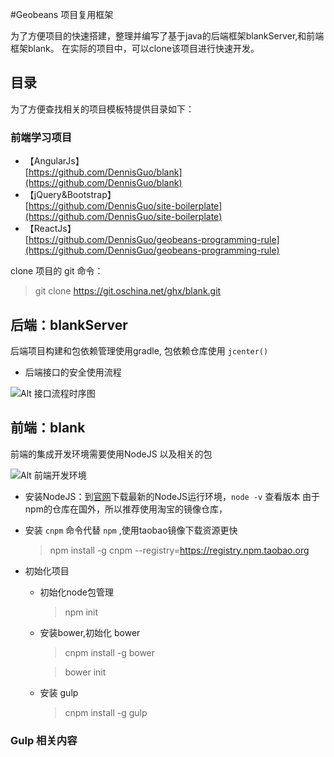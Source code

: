 #Geobeans 项目复用框架

为了方便项目的快速搭建，整理并编写了基于java的后端框架blankServer,和前端框架blank。
在实际的项目中，可以clone该项目进行快速开发。


## 目录

为了方便查找相关的项目模板特提供目录如下：

### 前端学习项目

- 【AngularJs】    
[https://github.com/DennisGuo/blank](https://github.com/DennisGuo/blank)
- 【jQuery&Bootstrap】    
[https://github.com/DennisGuo/site-boilerplate](https://github.com/DennisGuo/site-boilerplate)
- 【ReactJs】    
[https://github.com/DennisGuo/geobeans-programming-rule](https://github.com/DennisGuo/geobeans-programming-rule)


clone 项目的 git 命令：

> git clone https://git.oschina.net/ghx/blank.git

## 后端：blankServer

后端项目构建和包依赖管理使用gradle, 包依赖仓库使用 `jcenter()`


- 后端接口的安全使用流程

![Alt 接口流程时序图](http://www.plantuml.com/plantuml/img/SoWkIImgAStDuUNYvNe-PSMpZkqAkdOAJpjxdwzUhs2by7pcxgTxf_9oGGL0KXFwe59WrK_NjprVqFYYR_lJ_cab-TcfUKydzK1adknV-AnnFL0hH0EorgSTIvvDMujimBCvdS-cTZnhMFv-JqzCtlCfyvzrJ00R1-G_sT7tOltsPnkRF0DUx9_zOc7FyzqJdwwR1PHvkdCRL6JFvAThPyG0LNT07D6w7MJYz6qmGpj1_eEv1Dc3B_PFUJfx7WwN8pmD3m-mHTYLOmsbfpkMFP_R0DO0yKHHQd79ixwbJ_iNumaQi7fuc01jWdi5lpyW1Z-Rkk5Pxpg4Su3ge55hfV1inwPdyoS_dzhpSkuY0000)

## 前端：blank

前端的集成开发环境需要使用NodeJS 以及相关的包

![Alt 前端开发环境](http://plantuml.com/plantuml/png/IylFIKajKdZQsVjyzVgdUngUzazythV-wQ9c1GLbqyH4ezJKQYuk1GZ8oqz9LL3o0v9UnKeAocbfYOa61We8UOIQfFpor28bLF6IL8MYpFIC4gldwnO-dz3sPD_S5rkdOT6RNffJW4EhWfN2yptJNgoV-BYXyTcybgUxTm4PJoTqFDsvBIRlQL_typqhGJBRjp_RtWPYT4v-sjCQa_TyziHdVSj1IlidFjtH39BPslrY_TJdQpjXzjGgSDK20000)

- 安装NodeJS：到[官网](https://nodejs.org/en/)下载最新的NodeJS运行环境，`node -v` 查看版本
由于npm的仓库在国外，所以推荐使用淘宝的镜像仓库，

- 安装 `cnpm` 命令代替 `npm` ,使用taobao镜像下载资源更快

    >  npm install -g cnpm --registry=https://registry.npm.taobao.org

- 初始化项目

    - 初始化node包管理
        > npm init 

    - 安装bower,初始化 bower
        > cnpm install -g bower

        > bower init 

    - 安装 gulp
        > cnpm install -g gulp

### **Gulp 相关内容**






